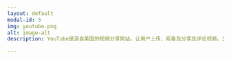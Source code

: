 ```yaml
---
layout: default
modal-id: 5
img: youtube.png
alt: image-alt
description: YouTube是源自美国的视频分享网站，让用户上传、观看及分享及评论视频。公司于2005年2月15日注册，网站的口号为“Broadcast Yourself”。时至今日它已经成为影音网站的翘楚，不单在影音娱乐市场上吸引观众，又成功把庞大流量转变为社区平台，并激发网上创作产业。

---
```

